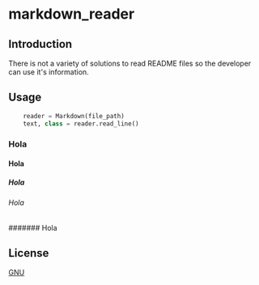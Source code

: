 # markdown_reader

## Introduction

There is not a variety of solutions to read README files so the developer can use it's information.

## Usage

```python
    reader = Markdown(file_path)
    text, class = reader.read_line()
```
### Hola
#### Hola
##### Hola
###### Hola
####### Hola
## License
[GNU](./LICENSE)